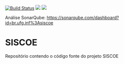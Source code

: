[![Build Status](https://travis-ci.org/carvalhobm/SISCOE.svg?branch=master)](https://travis-ci.org/carvalhobm/SISCOE)
<a href="https://codeclimate.com/github/carvalhobm/SISCOE"><img src="https://codeclimate.com/github/carvalhobm/SISCOE/badges/gpa.svg" /></a>
<a href="https://codeclimate.com/github/carvalhobm/SISCOE"><img src="https://codeclimate.com/github/carvalhobm/SISCOE/badges/issue_count.svg" /></a>

Análise SonarQube: https://sonarqube.com/dashboard?id=br.ufg.inf%3Asiscoe

# SISCOE
Repositório contendo o código fonte do projeto SISCOE
